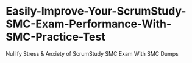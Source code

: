 # Easily-Improve-Your-ScrumStudy-SMC-Exam-Performance-With-SMC-Practice-Test
Nullify Stress &amp; Anxiety of ScrumStudy SMC Exam With SMC Dumps
